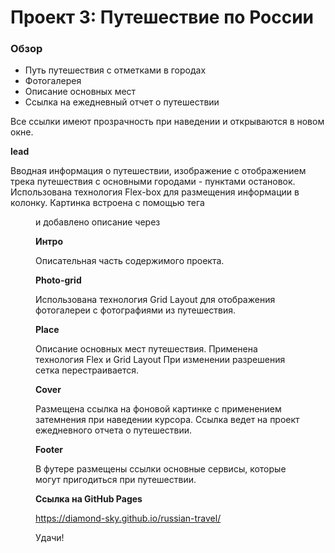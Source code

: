 # Проект 3: Путешествие по России

### Обзор
* Путь путешествия с отметками в городах
* Фотогалерея
* Описание основных мест
* Ссылка на ежедневный отчет о путешествии

Все ссылки имеют прозрачность при наведении и открываются в новом окне.

**lead**

Вводная информация о путешествии, изображение с отображением трека путешествия с основными городами - пунктами остановок. 
Использована технология Flex-box для размещения информации в колонку. Картинка встроена с помощью тега <figure> и добавлено описание через <figcaption>

**Интро**

Описательная часть содержимого проекта.

**Photo-grid**

Использована технология Grid Layout для отображения фотогалереи с фотографиями из путешествия.

**Place**

Описание основных мест путешествия. Применена технология Flex и Grid Layout
При изменении разрешения сетка перестраивается.

**Cover**

Размещена ссылка на фоновой картинке с применением затемнения при наведении курсора.
Ссылка ведет на проект ежедневного отчета о путешествии.

**Footer**

В футере размещены ссылки основные сервисы, которые могут пригодиться при путешествии.

**Ссылка на GitHub Pages**

https://diamond-sky.github.io/russian-travel/

Удачи!

